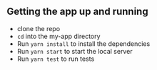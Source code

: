 
## Getting the app up and running

- clone the repo
- `cd` into the my-app directory
- Run `yarn install` to install the dependencies
- Run `yarn start` to start the local server
- Run `yarn test` to run tests
